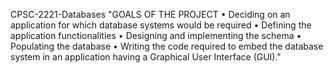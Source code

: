 CPSC-2221-Databases
"GOALS OF THE PROJECT
• Deciding on an application for which database systems would be required
• Defining the application functionalities
• Designing and implementing the schema
• Populating the database
• Writing the code required to embed the database system in an application having a Graphical
User Interface (GUI)."
